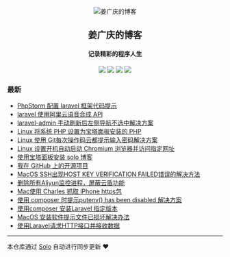 <p align="center"><img alt="姜广庆的博客" src="https://static.b3log.org/images/brand/solo-32.png"></p><h2 align="center">
姜广庆的博客
</h2>

<h4 align="center">记录精彩的程序人生</h4>
<p align="center"><a title="姜广庆的博客" target="_blank" href="https://github.com/JiangGuangqing/solo-blog"><img src="https://img.shields.io/github/last-commit/JiangGuangqing/solo-blog.svg?style=flat-square&color=FF9900"></a>
<a title="GitHub repo size in bytes" target="_blank" href="https://github.com/JiangGuangqing/solo-blog"><img src="https://img.shields.io/github/repo-size/JiangGuangqing/solo-blog.svg?style=flat-square"></a>
<a title="Solo Version" target="_blank" href="https://github.com/b3log/solo/releases"><img src="https://img.shields.io/badge/solo-3.6.5-f1e05a.svg?style=flat-square&color=blueviolet"></a>
<a title="Hits" target="_blank" href="https://github.com/b3log/hits"><img src="https://hits.b3log.org/JiangGuangqing/solo-blog.svg"></a></p>

### 最新

* [PhpStorm 配置 laravel 框架代码提示](https://aumc.cc/articles/2019/10/22/1571708789104.html)
* [laravel 使用阿里云语音合成 API](https://aumc.cc/articles/2019/10/21/1571640347241.html)
* [laravel-admin 手动刷新后左侧导航不选中解决方案](https://aumc.cc/articles/2019/10/16/1571192966273.html)
* [Linux 将系统 PHP 设置为宝塔面板安装的 PHP](https://aumc.cc/articles/2019/10/14/1571030930851.html)
* [Linux 使用 Git每次操作码云都提示输入密码解决方案](https://aumc.cc/articles/2019/10/09/1570598111006.html)
* [Linux 设置开机自动启动 Chromium 浏览器并访问指定网址](https://aumc.cc/articles/2019/10/07/1570436291093.html)
* [使用宝塔面板安装 solo 博客](https://aumc.cc/articles/2019/10/07/1570434668186.html)
* [我在 GitHub 上的开源项目](https://aumc.cc/my-github-repos)
* [MacOS SSH出现HOST KEY VERIFICATION FAILED错误的解决方法](https://aumc.cc/articles/2019/09/12/1568273963655.html)
* [删除所有Aliyun监控进程，屏蔽云盾功能](https://aumc.cc/articles/2019/09/12/1568270217877.html)
* [Mac使用 Charles 抓取 iPhone https包](https://aumc.cc/articles/2019/09/11/1568188525537.html)
* [使用 composer 时提示putenv() has been disabled 解决方案](https://aumc.cc/articles/2019/09/10/1568095176971.html)
* [使用composer 安装Laravel 指定版本](https://aumc.cc/articles/2019/09/09/1567998622948.html)
* [MacOS 安装软件提示文件已损坏解决办法](https://aumc.cc/articles/2019/09/05/1567663482915.html)
* [使用Laravel请求HTTP接口并接收数据](https://aumc.cc/articles/2019/09/04/1567596298112.html)



---

本仓库通过 [Solo](https://github.com/b3log/solo) 自动进行同步更新 ❤️ 